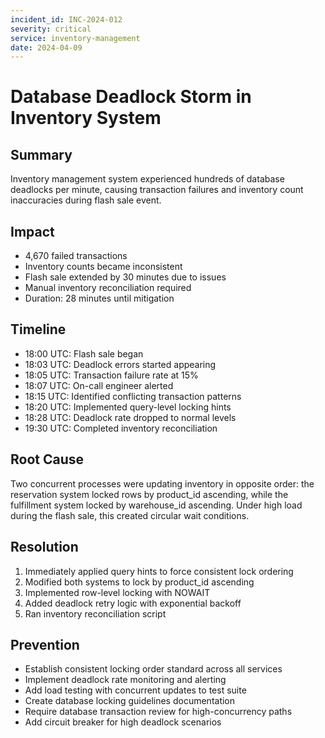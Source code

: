 ```yaml
---
incident_id: INC-2024-012
severity: critical
service: inventory-management
date: 2024-04-09
---
```


# Database Deadlock Storm in Inventory System

## Summary
Inventory management system experienced hundreds of database deadlocks per minute, causing transaction failures and inventory count inaccuracies during flash sale event.

## Impact
- 4,670 failed transactions
- Inventory counts became inconsistent
- Flash sale extended by 30 minutes due to issues
- Manual inventory reconciliation required
- Duration: 28 minutes until mitigation

## Timeline
- 18:00 UTC: Flash sale began
- 18:03 UTC: Deadlock errors started appearing
- 18:05 UTC: Transaction failure rate at 15%
- 18:07 UTC: On-call engineer alerted
- 18:15 UTC: Identified conflicting transaction patterns
- 18:20 UTC: Implemented query-level locking hints
- 18:28 UTC: Deadlock rate dropped to normal levels
- 19:30 UTC: Completed inventory reconciliation

## Root Cause
Two concurrent processes were updating inventory in opposite order: the reservation system locked rows by product_id ascending, while the fulfillment system locked by warehouse_id ascending. Under high load during the flash sale, this created circular wait conditions.

## Resolution
1. Immediately applied query hints to force consistent lock ordering
2. Modified both systems to lock by product_id ascending
3. Implemented row-level locking with NOWAIT
4. Added deadlock retry logic with exponential backoff
5. Ran inventory reconciliation script

## Prevention
- Establish consistent locking order standard across all services
- Implement deadlock rate monitoring and alerting
- Add load testing with concurrent updates to test suite
- Create database locking guidelines documentation
- Require database transaction review for high-concurrency paths
- Add circuit breaker for high deadlock scenarios
